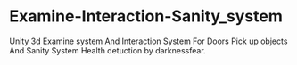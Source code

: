 # Examine-Interaction-Sanity_system
Unity 3d Examine system And Interaction System For Doors Pick up objects And Sanity System Health detuction by darknessfear.
